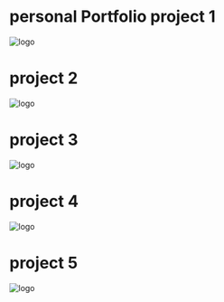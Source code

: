 # personal Portfolio project 1
![logo]( https://github.com/Sohilyeole/templete1/blob/main/Screenshot%20(34).png?raw=true)
# project 2
![logo](https://github.com/Sohilyeole/templete1/blob/main/project%202/Screenshot%20(35).png?raw=true)
# project 3
![logo](https://github.com/Sohilyeole/templete1/blob/main/project%203/Screenshot%20(36).png?raw=true)
# project 4
![logo](https://github.com/Sohilyeole/templete1/blob/main/project%204/Screenshot%20(37).png?raw=true)
# project 5
![logo](https://github.com/Sohilyeole/templete1/blob/main/project%205/Screenshot%20(55).png?raw=true)
